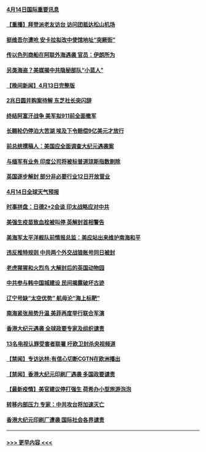 #### [4月14日国际重要讯息](../pages/prog202/a103095817.md?t=04141752) 
#### [【重播】拜登派老友访台 访问团抵达松山机场](../pages/prog202/a103095812.md?t=04141752) 
#### [挺维吾尔遭呛 安卡拉拟改中使馆地址“突厥街”](../pages/prog202/a103095720.md?t=04141752) 
#### [传以色列商船在阿联外海遇袭 官员：伊朗所为](../pages/prog202/a103095691.md?t=04141752) 
#### [另类海盗？美媒揭中共隐秘部队“小蓝人”](../pages/prog202/a103095637.md?t=04141752) 
#### [【晚间新闻】4月13日完整版](../pages/prog202/a103095664.md?t=04141752) 
#### [2兆日圆并购案待解 东芝社长突闪辞](../pages/prog202/a103095658.md?t=04141752) 
#### [终结阿富汗战争 美军拟911前全面撤军](../pages/prog202/a103095629.md?t=04141752) 
#### [长赐轮仍停泊大苦湖 埃及下令赔偿9亿美元才放行](../pages/prog202/a103095620.md?t=04141752) 
#### [前总统撰稿人：美国应全面调查大纪元遇袭案](../pages/prog202/a103095616.md?t=04141752) 
#### [与缅军有业务 印度公司将被标普道琼斯指数剔除](../pages/prog202/a103095170.md?t=04141752) 
#### [英国逐步解封 部分非必要行业12日开放营业](../pages/prog202/a103095466.md?t=04141752) 
#### [4月14日全球天气预报](../pages/prog202/a103095504.md?t=04141752) 
#### [时事拼盘：日德2+2会谈 印太战略应对中共](../pages/prog202/a103095501.md?t=04141752) 
#### [美强生疫苗致血栓被叫停 英解封首相警告](../pages/prog202/a103095510.md?t=04141752) 
#### [美海军太平洋舰队前情报总监：美应站出来维护南海和平](../pages/prog202/a103095484.md?t=04141752) 
#### [违反推特规则 中共两个外交战狼账号同日被封](../pages/prog202/a103095427.md?t=04141752) 
#### [老虎猩猩和火烈鸟 大解封后的英国动物园](../pages/prog202/a103095452.md?t=04141752) 
#### [中共参与韩中国城建设 民间揭露破坏古迹](../pages/prog202/a103095415.md?t=04141752) 
#### [辽宁号缺“太空优势” 航母沦“海上标靶”](../pages/prog202/a103094604.md?t=04141752) 
#### [南海紧张局势升温 美菲再度举行联合军演](../pages/prog202/a103094707.md?t=04141752) 
#### [香港大纪元遇袭 全球政要专家及组织谴责](../pages/prog202/a103095382.md?t=04141752) 
#### [13名电视认罪受害者联署 吁欧卫封杀央视频道](../pages/prog202/a103095254.md?t=04141752) 
#### [【禁闻】专访达林:有信心切断CGTN在欧洲播出](../pages/prog202/a103095320.md?t=04141752) 
#### [【禁闻】香港大纪元印刷厂遇袭 多国政要谴责](../pages/prog202/a103095300.md?t=04141752) 
#### [【最新疫情】美官建议停打强生 荷希办小型旅游泡泡](../pages/prog202/a103095293.md?t=04141752) 
#### [转移内部压力 专家：中共攻台将加速灭亡](../pages/prog202/a103095287.md?t=04141752) 
#### [香港大纪元印刷厂遭袭 国际社会各界谴责](../pages/prog202/a103095274.md?t=04141752) 

----
#### [ >>> 更早内容 <<< ](../indexes/prog202-earlier.md)

